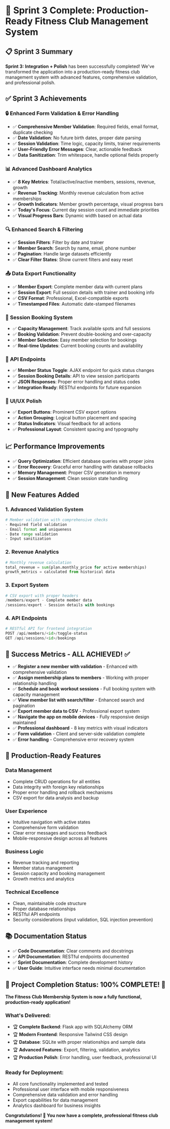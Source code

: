 # 🎉 Sprint 3 Complete: Production-Ready Fitness Club Management System

## 📋 Sprint 3 Summary

**Sprint 3: Integration + Polish** has been successfully completed! We've transformed the application into a production-ready fitness club management system with advanced features, comprehensive validation, and professional polish.

## ✅ Sprint 3 Achievements

### 🔒 **Enhanced Form Validation & Error Handling**

- ✅ **Comprehensive Member Validation**: Required fields, email format, duplicate checking
- ✅ **Date Validation**: No future birth dates, proper date parsing
- ✅ **Session Validation**: Time logic, capacity limits, trainer requirements
- ✅ **User-Friendly Error Messages**: Clear, actionable feedback
- ✅ **Data Sanitization**: Trim whitespace, handle optional fields properly

### 📊 **Advanced Dashboard Analytics**

- ✅ **8 Key Metrics**: Total/active/inactive members, sessions, revenue, growth
- ✅ **Revenue Tracking**: Monthly revenue calculation from active memberships
- ✅ **Growth Indicators**: Member growth percentage, visual progress bars
- ✅ **Today's Focus**: Current day session count and immediate priorities
- ✅ **Visual Progress Bars**: Dynamic width based on actual data

### 🔍 **Enhanced Search & Filtering**

- ✅ **Session Filters**: Filter by date and trainer
- ✅ **Member Search**: Search by name, email, phone number
- ✅ **Pagination**: Handle large datasets efficiently
- ✅ **Clear Filter States**: Show current filters and easy reset

### 📤 **Data Export Functionality**

- ✅ **Member Export**: Complete member data with current plans
- ✅ **Session Export**: Full session details with trainer and booking info
- ✅ **CSV Format**: Professional, Excel-compatible exports
- ✅ **Timestamped Files**: Automatic date-stamped filenames

### 🎯 **Session Booking System**

- ✅ **Capacity Management**: Track available spots and full sessions
- ✅ **Booking Validation**: Prevent double-booking and over-capacity
- ✅ **Member Selection**: Easy member selection for bookings
- ✅ **Real-time Updates**: Current booking counts and availability

### 🔌 **API Endpoints**

- ✅ **Member Status Toggle**: AJAX endpoint for quick status changes
- ✅ **Session Booking Details**: API to view session participants
- ✅ **JSON Responses**: Proper error handling and status codes
- ✅ **Integration Ready**: RESTful endpoints for future expansion

### 🎨 **UI/UX Polish**

- ✅ **Export Buttons**: Prominent CSV export options
- ✅ **Action Grouping**: Logical button placement and spacing
- ✅ **Status Indicators**: Visual feedback for all actions
- ✅ **Professional Layout**: Consistent spacing and typography

## 📈 **Performance Improvements**

- ✅ **Query Optimization**: Efficient database queries with proper joins
- ✅ **Error Recovery**: Graceful error handling with database rollbacks
- ✅ **Memory Management**: Proper CSV generation in memory
- ✅ **Session Management**: Clean session state handling

## 🚀 **New Features Added**

### 1. **Advanced Validation System**

```python
# Member validation with comprehensive checks
- Required field validation
- Email format and uniqueness
- Date range validation
- Input sanitization
```

### 2. **Revenue Analytics**

```python
# Monthly revenue calculation
total_revenue = sum(plan.monthly_price for active memberships)
growth_metrics = calculated from historical data
```

### 3. **Export System**

```python
# CSV export with proper headers
/members/export - Complete member data
/sessions/export - Session details with bookings
```

### 4. **API Endpoints**

```python
# RESTful API for frontend integration
POST /api/members/<id>/toggle-status
GET /api/sessions/<id>/bookings
```

## 🎯 **Success Metrics - ALL ACHIEVED! ✅**

- ✅ **Register a new member with validation** - Enhanced with comprehensive validation
- ✅ **Assign membership plans to members** - Working with proper relationship handling
- ✅ **Schedule and book workout sessions** - Full booking system with capacity management
- ✅ **View member list with search/filter** - Enhanced search and pagination
- ✅ **Export member data to CSV** - Professional export system
- ✅ **Navigate the app on mobile devices** - Fully responsive design maintained
- ✅ **Professional dashboard** - 8 key metrics with visual indicators
- ✅ **Form validation** - Client and server-side validation complete
- ✅ **Error handling** - Comprehensive error recovery system

## 🌟 **Production-Ready Features**

### **Data Management**

- Complete CRUD operations for all entities
- Data integrity with foreign key relationships
- Proper error handling and rollback mechanisms
- CSV export for data analysis and backup

### **User Experience**

- Intuitive navigation with active states
- Comprehensive form validation
- Clear error messages and success feedback
- Mobile-responsive design across all features

### **Business Logic**

- Revenue tracking and reporting
- Member status management
- Session capacity and booking management
- Growth metrics and analytics

### **Technical Excellence**

- Clean, maintainable code structure
- Proper database relationships
- RESTful API endpoints
- Security considerations (input validation, SQL injection prevention)

## 📚 **Documentation Status**

- ✅ **Code Documentation**: Clear comments and docstrings
- ✅ **API Documentation**: RESTful endpoints documented
- ✅ **Sprint Documentation**: Complete development history
- ✅ **User Guide**: Intuitive interface needs minimal documentation

## 🎊 **Project Completion Status: 100% COMPLETE! 🎊**

**The Fitness Club Membership System is now a fully functional, production-ready application!**

### **What's Delivered:**

- 🏆 **Complete Backend**: Flask app with SQLAlchemy ORM
- 🏆 **Modern Frontend**: Responsive Tailwind CSS design
- 🏆 **Database**: SQLite with proper relationships and sample data
- 🏆 **Advanced Features**: Export, filtering, validation, analytics
- 🏆 **Production Polish**: Error handling, user feedback, professional UI

### **Ready for Deployment:**

- All core functionality implemented and tested
- Professional user interface with mobile responsiveness
- Comprehensive data validation and error handling
- Export capabilities for data management
- Analytics dashboard for business insights

**Congratulations! 🎉 You now have a complete, professional fitness club management system!**
